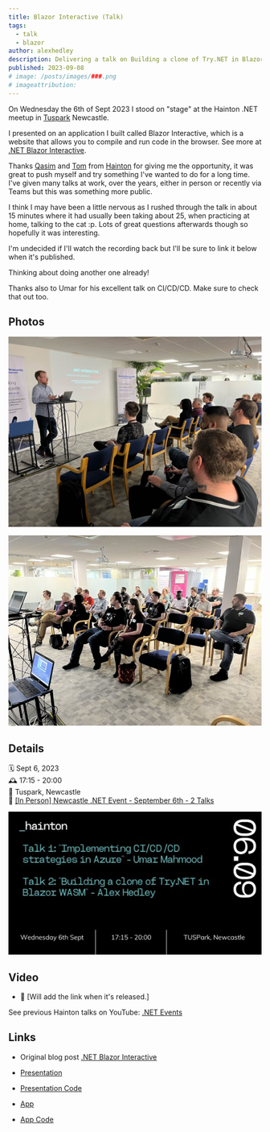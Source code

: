 ```yaml
---
title: Blazor Interactive (Talk)
tags:
  - talk
  - blazor
author: alexhedley
description: Delivering a talk on Building a clone of Try.NET in Blazor WASM.
published: 2023-09-08
# image: /posts/images/###.png
# imageattribution:
---
```


<!-- # Blazor Interactive (Talk) -->

On Wednesday the 6th of Sept 2023 I stood on "stage" at the Hainton .NET meetup in [Tuspark](https://www.tuspark.co.uk/our-science-parks/tuspark-newcastle/) Newcastle.

I presented on an application I built called Blazor Interactive, which is a website that allows you to compile and run code in the browser. See more at [.NET Blazor Interactive](/dotnet-blazor-interactive).

Thanks [Qasim](https://www.linkedin.com/in/qasim-asghar-hainton/) and [Tom](https://www.linkedin.com/in/tomhainton/) from [Hainton](https://www.hainton.com/) for giving me the opportunity, it was great to push myself and try something I've wanted to do for a long time.
I've given many talks at work, over the years, either in person or recently via Teams but this was something more public.

I think I may have been a little nervous as I rushed through the talk in about 15 minutes where it had usually been taking about 25, when practicing at home, talking to the cat :p. Lots of great questions afterwards though so hopefully it was interesting.

I'm undecided if I'll watch the recording back but I'll be sure to link it below when it's published.

Thinking about doing another one already!

Thanks also to Umar for his excellent talk on CI/CD/CD. Make sure to check that out too.

## Photos

![Me presenting](images/talk/talk-blazorinteractive.jpeg "Me presenting")

![Hainton Meetup](images/talk/talk-blazorinteractive-2.jpeg "Hainton Meetup")

## Details

🗓️ Sept 6, 2023  
🕰 17:15 - 20:00  
📍 Tuspark, Newcastle  
🔗 [[In Person] Newcastle .NET Event - September 6th - 2 Talks](https://www.meetup.com/haintonsdotnetmeetup/events/295218917)  

![Hainton Meetup Talks](images/talk/talk-blazorinteractive-3.jpeg "Hainton Meetup Talks")

<!-- ![](images/talk/talk-blazorinteractive-3.png "") -->

## Video

- 📼 [Will add the link when it's released.]

See previous Hainton talks on YouTube: [.NET Events](https://www.youtube.com/watch?v=FbluYhmSW88&list=PLw02H-P5Q7FeiRF6nbLz55m-IofeSVAkM)

## Links

- Original blog post [.NET Blazor Interactive](/dotnet-blazor-interactive)

- [Presentation](https://alex-hedley.github.io/talk-blazorinteractive/)
- [Presentation Code](https://github.com/alex-hedley/talk-blazorinteractive)

- [App](https://alex-hedley.github.io/BlazorInteractive/)
- [App Code](https://github.com/alex-hedley/BlazorInteractive)
